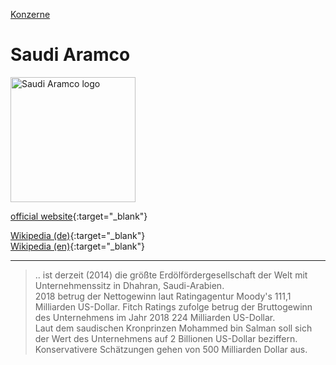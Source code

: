 [Konzerne](../konzerne.html)   

# Saudi Aramco

<img src="https://upload.wikimedia.org/wikipedia/de/f/ff/Saudi_Aramco.svg" height="200" alt="Saudi Aramco logo">   

[official website](http://www.saudiaramco.com){:target="_blank"}   

[Wikipedia (de)](https://de.wikipedia.org/wiki/Saudi_Aramco){:target="_blank"}   
[Wikipedia (en)](https://en.wikipedia.org/wiki/Saudi_Aramco){:target="_blank"}   

---

> .. ist derzeit (2014) die größte Erdölfördergesellschaft der Welt mit Unternehmenssitz in Dhahran, Saudi-Arabien.   
2018 betrug der Nettogewinn laut Ratingagentur Moody's 111,1 Milliarden US-Dollar. Fitch Ratings zufolge betrug der Bruttogewinn des Unternehmens im Jahr 2018 224 Milliarden US-Dollar.   
Laut dem saudischen Kronprinzen Mohammed bin Salman soll sich der Wert des Unternehmens auf 2 Billionen US-Dollar beziffern. Konservativere Schätzungen gehen von 500 Milliarden Dollar aus.
